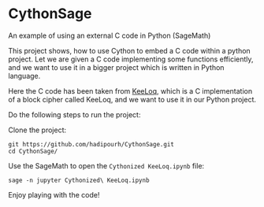 # CythonSage
An example of using an external C code in Python (SageMath)

This project shows, how to use Cython to embed a C code within a python project. Let we are given a C code implementing some functions
efficiently, and we want to use it in a bigger project which is written in Python language. 

Here the C code has been taken from  [KeeLoq](https://github.com/hadipourh/KeeLoq), which is a C implementation of a 
block cipher called KeeLoq, and we want to use it in our Python project. 

Do the following steps to run the project: 

Clone the project:
    
    git https://github.com/hadipourh/CythonSage.git
    cd CythonSage/

Use the SageMath to open the ``Cythonized KeeLoq.ipynb`` file: 
   
    sage -n jupyter Cythonized\ KeeLoq.ipynb
   
Enjoy playing with the code!
